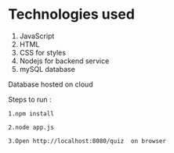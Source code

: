 # Technologies used
1. JavaScript
2. HTML
3. CSS for styles
4. Nodejs for backend service
5. mySQL database

Database hosted on cloud 

Steps to run :


    1.npm install
    
    2.node app.js
    
    3.Open http://localhost:8080/quiz  on browser

    


